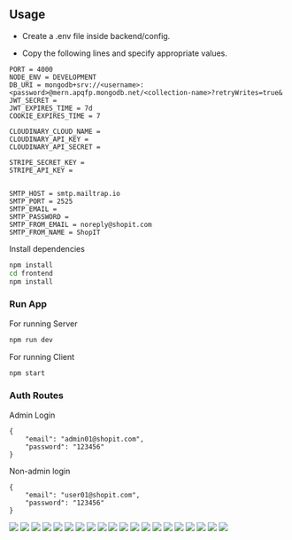 ## Usage

- Create a .env file inside backend/config.

- Copy the following lines and specify appropriate values.

```
PORT = 4000
NODE_ENV = DEVELOPMENT
DB_URI = mongodb+srv://<username>:<password>@mern.apqfp.mongodb.net/<collection-name>?retryWrites=true&
JWT_SECRET =
JWT_EXPIRES_TIME = 7d
COOKIE_EXPIRES_TIME = 7

CLOUDINARY_CLOUD_NAME =
CLOUDINARY_API_KEY =
CLOUDINARY_API_SECRET =

STRIPE_SECRET_KEY =
STRIPE_API_KEY =


SMTP_HOST = smtp.mailtrap.io
SMTP_PORT = 2525
SMTP_EMAIL =
SMTP_PASSWORD =
SMTP_FROM_EMAIL = noreply@shopit.com
SMTP_FROM_NAME = ShopIT
```

Install dependencies

```bash
npm install
cd frontend
npm install
```

### Run App

For running Server

```bash
npm run dev
```

For running Client

```bash
npm start
```

### Auth Routes

Admin Login

```
{
    "email": "admin01@shopit.com",
    "password": "123456"
}
```

Non-admin login

```
{
    "email": "user01@shopit.com",
    "password": "123456"
}
```

![](./screen-caps/01Homepage.jpeg)
![](./screen-caps/02RegistrationPage.jpeg)
![](./screen-caps/03LoginPage.jpeg)
![](./screen-caps/04CartPage.jpeg)
![](./screen-caps/05ShippingScreen.jpeg)
![](./screen-caps/06OrderConfirmationScreen.jpeg)
![](./screen-caps/07PaymentDetailsScreen.jpeg)
![](./screen-caps/08SuccessfulOrder.jpeg)
![](./screen-caps/09OrderDashboard.jpeg)
![](./screen-caps/10OrderDetailsPage.jpeg)
![](./screen-caps/11ProductDetails.jpeg)
![](./screen-caps/12ProfilePage.jpeg)
![](./screen-caps/13UpdateProfilePage.jpeg)
![](./screen-caps/14AdminDashboard.jpeg)
![](./screen-caps/15ProductManagementDashboard.jpeg)
![](./screen-caps/16OrderManagementDashboard.jpeg)
![](./screen-caps/17UserManagementDashboard.jpeg)
![](./screen-caps/18ReviewManagementDashboard.jpeg)
![](./screen-caps/19AddProductPage.jpeg)
![](./screen-caps/20UpdateProductPage.jpeg)

